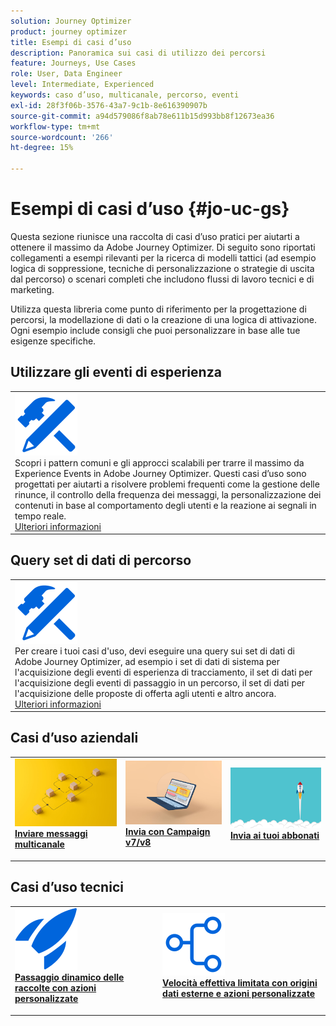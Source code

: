 ```yaml
---
solution: Journey Optimizer
product: journey optimizer
title: Esempi di casi d’uso
description: Panoramica sui casi di utilizzo dei percorsi
feature: Journeys, Use Cases
role: User, Data Engineer
level: Intermediate, Experienced
keywords: caso d’uso, multicanale, percorso, eventi
exl-id: 28f3f06b-3576-43a7-9c1b-8e616390907b
source-git-commit: a94d579086f8ab78e611b15d993bb8f12673ea36
workflow-type: tm+mt
source-wordcount: '266'
ht-degree: 15%

---
```


# Esempi di casi d’uso {#jo-uc-gs}

Questa sezione riunisce una raccolta di casi d’uso pratici per aiutarti a ottenere il massimo da Adobe Journey Optimizer. Di seguito sono riportati collegamenti a esempi rilevanti per la ricerca di modelli tattici (ad esempio logica di soppressione, tecniche di personalizzazione o strategie di uscita dal percorso) o scenari completi che includono flussi di lavoro tecnici e di marketing.

Utilizza questa libreria come punto di riferimento per la progettazione di percorsi, la modellazione di dati o la creazione di una logica di attivazione. Ogni esempio include consigli che puoi personalizzare in base alle tue esigenze specifiche.


## Utilizzare gli eventi di esperienza

<table style="table-layout:fixed">
<tr style="border: 0;">
  <td>
    <div>
    <a href="exp-event-lookup.md">
    <img alt="best practice per la ricerca di eventi esperienza" src="../assets/do-not-localize/icon-configure.svg" /></a> 
    <br>Scopri i pattern comuni e gli approcci scalabili per trarre il massimo da Experience Events in Adobe Journey Optimizer. Questi casi d’uso sono progettati per aiutarti a risolvere problemi frequenti come la gestione delle rinunce, il controllo della frequenza dei messaggi, la personalizzazione dei contenuti in base al comportamento degli utenti e la reazione ai segnali in tempo reale.
    </div>
      <div>
     <a href="exp-event-lookup.md">Ulteriori informazioni</a></div>
    </div>
  </td>
</tr>
</table>


## Query set di dati di percorso

<table style="table-layout:fixed">
<tr style="border: 0;">
  <td>
    <div>
    <a href="../data/datasets-query-examples.md">
    <img alt="esempi di query" src="../assets/do-not-localize/icon-configure.svg"/></a> 
    <br>Per creare i tuoi casi d'uso, devi eseguire una query sui set di dati di Adobe Journey Optimizer, ad esempio i set di dati di sistema per l'acquisizione degli eventi di esperienza di tracciamento, il set di dati per l'acquisizione degli eventi di passaggio in un percorso, il set di dati per l'acquisizione delle proposte di offerta agli utenti e altro ancora.
    </div>
      <div>
     <a href="../data/datasets-query-examples.md">Ulteriori informazioni</a></div>
    </div>
  </td>
</tr>
</table>

## Casi d’uso aziendali

<table style="table-layout:fixed"><tr style="border: 0;">
<td>
<a href="../building-journeys/journeys-uc.md">
<img alt="Inviare messaggi multicanale" src="../assets/do-not-localize/start-journey.jpeg">
</a>
<div>
<a href="../building-journeys/journeys-uc.md"><strong>Inviare messaggi multicanale</strong></a>
</div>
<p>
</td>
<td>
<a href="ajo-ac.md">
<img alt="Inviare un messaggio tramite Campaign" src="../assets/do-not-localize/start-interface.jpeg">
</a>
<div><a href="ajo-ac.md"><strong>Invia con Campaign v7/v8</strong>
</div>
<p>
</td>
<td>
<a href="message-to-subscribers-uc.md">
<img alt="Inviare un messaggio agli abbonati" src="../assets/do-not-localize/start-quick.png">
</a>
<div>
<a href="message-to-subscribers-uc.md"><strong>Invia ai tuoi abbonati</strong></a>
</div>
<p></td>
</tr></table>

## Casi d’uso tecnici

<table style="table-layout:fixed"><tr style="border: 0;">
<td>
<a href="collections.md">
<img alt="Passaggio dinamico delle raccolte tramite azioni personalizzate" src="../assets/do-not-localize/icon-quick-start.svg">
</a>
<div>
<a href="collections.md"><strong>Passaggio dinamico delle raccolte con azioni personalizzate</strong></a>
</div>
<p>
</td>
<td>
<a href="limit-throughput.md">
<img alt="Limite di trasmissione con origini dati esterne e azioni personalizzate" src="../assets/do-not-localize/icon-first-journey.svg">
</a>
<div><a href="limit-throughput.md"><strong>Velocità effettiva limitata con origini dati esterne e azioni personalizzate</strong>
</div>
<p>
</td>
</tr></table>
